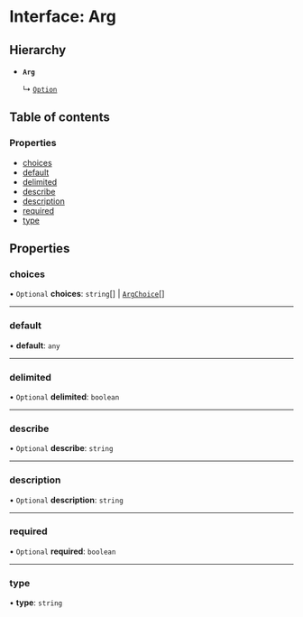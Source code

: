 # Interface: Arg

## Hierarchy

- **`Arg`**

  ↳ [`Option`](Option.md)

## Table of contents

### Properties

- [choices](Arg.md#choices)
- [default](Arg.md#default)
- [delimited](Arg.md#delimited)
- [describe](Arg.md#describe)
- [description](Arg.md#description)
- [required](Arg.md#required)
- [type](Arg.md#type)

## Properties

### choices

• `Optional` **choices**: `string`[] \| [`ArgChoice`](ArgChoice.md)[]

___

### default

• **default**: `any`

___

### delimited

• `Optional` **delimited**: `boolean`

___

### describe

• `Optional` **describe**: `string`

___

### description

• `Optional` **description**: `string`

___

### required

• `Optional` **required**: `boolean`

___

### type

• **type**: `string`
